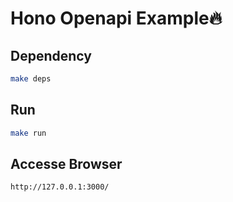 # Hono Openapi Example🔥


## Dependency
```sh
make deps
```

## Run

```sh
make run
```

## Accesse Browser
```
http://127.0.0.1:3000/
```

